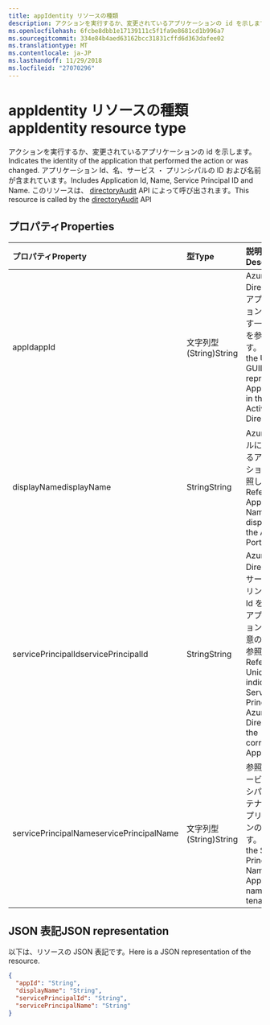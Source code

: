 ```yaml
---
title: appIdentity リソースの種類
description: アクションを実行するか、変更されているアプリケーションの id を示します。 アプリケーション Id、名、サービス ・ プリンシパルの ID および名前が含まれています。 このリソースは、directoryAudit API によって呼び出されます。
ms.openlocfilehash: 6fcbe8dbb1e17139111c5f1fa9e8681cd1b996a7
ms.sourcegitcommit: 334e84b4aed63162bcc31831cffd6d363dafee02
ms.translationtype: MT
ms.contentlocale: ja-JP
ms.lasthandoff: 11/29/2018
ms.locfileid: "27070296"
---
```

# <a name="appidentity-resource-type"></a><span data-ttu-id="5ad77-105">appIdentity リソースの種類</span><span class="sxs-lookup"><span data-stu-id="5ad77-105">appIdentity resource type</span></span>
<span data-ttu-id="5ad77-106">アクションを実行するか、変更されているアプリケーションの id を示します。</span><span class="sxs-lookup"><span data-stu-id="5ad77-106">Indicates the identity of the application that performed the action or was changed.</span></span> <span data-ttu-id="5ad77-107">アプリケーション Id、名、サービス ・ プリンシパルの ID および名前が含まれています。</span><span class="sxs-lookup"><span data-stu-id="5ad77-107">Includes Application Id, Name, Service Principal ID and Name.</span></span> <span data-ttu-id="5ad77-108">このリソースは、 [directoryAudit](../api/directoryaudit-get.md) API によって呼び出されます。</span><span class="sxs-lookup"><span data-stu-id="5ad77-108">This resource is called by the [directoryAudit](../api/directoryaudit-get.md) API</span></span>


## <a name="properties"></a><span data-ttu-id="5ad77-109">プロパティ</span><span class="sxs-lookup"><span data-stu-id="5ad77-109">Properties</span></span>
| <span data-ttu-id="5ad77-110">プロパティ</span><span class="sxs-lookup"><span data-stu-id="5ad77-110">Property</span></span>     | <span data-ttu-id="5ad77-111">型</span><span class="sxs-lookup"><span data-stu-id="5ad77-111">Type</span></span>   |<span data-ttu-id="5ad77-112">説明</span><span class="sxs-lookup"><span data-stu-id="5ad77-112">Description</span></span>|
|:---------------|:--------|:----------|
|<span data-ttu-id="5ad77-113">appId</span><span class="sxs-lookup"><span data-stu-id="5ad77-113">appId</span></span>|<span data-ttu-id="5ad77-114">文字列型 (String)</span><span class="sxs-lookup"><span data-stu-id="5ad77-114">String</span></span>|<span data-ttu-id="5ad77-115">Azure Active Directory 内のアプリケーションの Id を表す一意の GUID を参照します。</span><span class="sxs-lookup"><span data-stu-id="5ad77-115">Refers to the Unique GUID representing Application Id in the Azure Active Directory.</span></span>|
|<span data-ttu-id="5ad77-116">displayName</span><span class="sxs-lookup"><span data-stu-id="5ad77-116">displayName</span></span>|<span data-ttu-id="5ad77-117">String</span><span class="sxs-lookup"><span data-stu-id="5ad77-117">String</span></span>|<span data-ttu-id="5ad77-118">Azure ポータルに表示されるアプリケーション名を参照します。</span><span class="sxs-lookup"><span data-stu-id="5ad77-118">Refers to the Application Name displayed in the Azure Portal.</span></span>|
|<span data-ttu-id="5ad77-119">servicePrincipalId</span><span class="sxs-lookup"><span data-stu-id="5ad77-119">servicePrincipalId</span></span>|<span data-ttu-id="5ad77-120">String</span><span class="sxs-lookup"><span data-stu-id="5ad77-120">String</span></span>|<span data-ttu-id="5ad77-121">Azure Active Directory 内のサービス ・ プリンシパルの Id を対応するアプリケーションを示す一意の GUID を参照します。</span><span class="sxs-lookup"><span data-stu-id="5ad77-121">Refers to the Unique GUID indicating Service Principal Id in Azure Active Directory for the corresponding App.</span></span>|
|<span data-ttu-id="5ad77-122">servicePrincipalName</span><span class="sxs-lookup"><span data-stu-id="5ad77-122">servicePrincipalName</span></span>|<span data-ttu-id="5ad77-123">文字列型 (String)</span><span class="sxs-lookup"><span data-stu-id="5ad77-123">String</span></span>|<span data-ttu-id="5ad77-124">参照して、サービス プリンシパル名は、テナントにアプリケーションの名前です。</span><span class="sxs-lookup"><span data-stu-id="5ad77-124">Refers to the Service Principal Name is the Application name in the tenant.</span></span> |

## <a name="json-representation"></a><span data-ttu-id="5ad77-125">JSON 表記</span><span class="sxs-lookup"><span data-stu-id="5ad77-125">JSON representation</span></span>

<span data-ttu-id="5ad77-126">以下は、リソースの JSON 表記です。</span><span class="sxs-lookup"><span data-stu-id="5ad77-126">Here is a JSON representation of the resource.</span></span>

<!-- {
  "blockType": "resource",
  "optionalProperties": [

  ],
  "@odata.type": "microsoft.graph.appIdentity"
}-->

```json
{
  "appId": "String",
  "displayName": "String",
  "servicePrincipalId": "String",
  "servicePrincipalName": "String"
}

```

<!-- uuid: 8fcb5dbc-d5aa-4681-8e31-b001d5168d79
2015-10-25 14:57:30 UTC -->
<!-- {
  "type": "#page.annotation",
  "description": "appIdentity resource",
  "keywords": "",
  "section": "documentation",
  "tocPath": ""
}-->